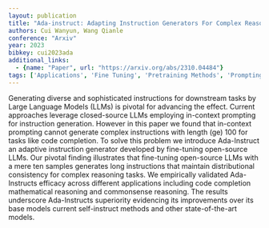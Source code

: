 ```yaml
---
layout: publication
title: "Ada-instruct: Adapting Instruction Generators For Complex Reasoning"
authors: Cui Wanyun, Wang Qianle
conference: "Arxiv"
year: 2023
bibkey: cui2023ada
additional_links:
  - {name: "Paper", url: "https://arxiv.org/abs/2310.04484"}
tags: ['Applications', 'Fine Tuning', 'Pretraining Methods', 'Prompting', 'RAG', 'Training Techniques']
---
```

Generating diverse and sophisticated instructions for downstream tasks by Large Language Models (LLMs) is pivotal for advancing the effect. Current approaches leverage closed-source LLMs employing in-context prompting for instruction generation. However in this paper we found that in-context prompting cannot generate complex instructions with length (ge) 100 for tasks like code completion. To solve this problem we introduce Ada-Instruct an adaptive instruction generator developed by fine-tuning open-source LLMs. Our pivotal finding illustrates that fine-tuning open-source LLMs with a mere ten samples generates long instructions that maintain distributional consistency for complex reasoning tasks. We empirically validated Ada-Instructs efficacy across different applications including code completion mathematical reasoning and commonsense reasoning. The results underscore Ada-Instructs superiority evidencing its improvements over its base models current self-instruct methods and other state-of-the-art models.
